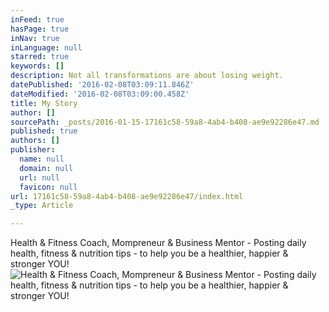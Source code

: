 ```yaml
---
inFeed: true
hasPage: true
inNav: true
inLanguage: null
starred: true
keywords: []
description: Not all transformations are about losing weight.
datePublished: '2016-02-08T03:09:11.846Z'
dateModified: '2016-02-08T03:09:00.458Z'
title: My Story
author: []
sourcePath: _posts/2016-01-15-17161c58-59a8-4ab4-b408-ae9e92286e47.md
published: true
authors: []
publisher:
  name: null
  domain: null
  url: null
  favicon: null
url: 17161c58-59a8-4ab4-b408-ae9e92286e47/index.html
_type: Article

---
```

Health & Fitness Coach, Mompreneur & Business Mentor - Posting daily health, fitness & nutrition tips - to help you be a healthier, happier & stronger YOU!
![Health & Fitness Coach, Mompreneur & Business Mentor - Posting daily health, fitness & nutrition tips - to help you be a healthier, happier & stronger YOU!](https://s3-us-west-2.amazonaws.com/the-grid-img/p/7f4093915cef4cf306b126264b79c42af670b04c.jpg)